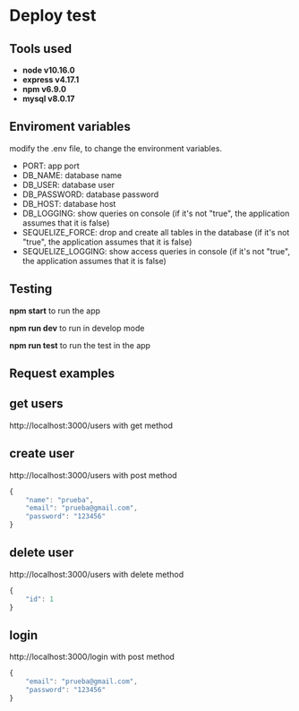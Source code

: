 # Deploy test

## Tools used

- __node v10.16.0__
- __express v4.17.1__
- __npm v6.9.0__
- __mysql v8.0.17__

## Enviroment variables

modify the .env file, to change the environment variables.

- PORT: app port
- DB_NAME: database name
- DB_USER: database user
- DB_PASSWORD: database password
- DB_HOST: database host
- DB_LOGGING: show queries on console (if it's not "true", the application assumes that it is false)
- SEQUELIZE_FORCE: drop and create all tables in the database (if it's not "true", the application assumes that it is false)
- SEQUELIZE_LOGGING: show access queries in console (if it's not "true", the application assumes that it is false)


## Testing

__npm start__ to run the app

__npm run dev__ to run in develop mode

__npm run test__ to run the test in the app



## Request examples

## get users

http://localhost:3000/users with get method


## create user

http://localhost:3000/users with post method

```javascript
{
    "name": "prueba",
    "email": "prueba@gmail.com",
    "password": "123456"
}
```

## delete user

http://localhost:3000/users with delete method


```javascript
{
    "id": 1
}
```

## login

http://localhost:3000/login with post method

```javascript
{
	"email": "prueba@gmail.com",
	"password": "123456"
}
```




